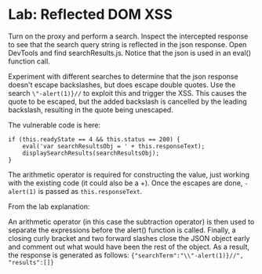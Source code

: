 # Lab: Reflected DOM XSS

Turn on the proxy and perform a search. Inspect the intercepted response to see that the search query string is reflected in the json response. Open DevTools and find searchResults.js. Notice that the json is used in an eval() function call.

Experiment with different searches to determine that the json response doesn't escape backslashes, but does escape double quotes. Use the search `\"-alert(1)}//` to exploit this and trigger the XSS. This causes the quote to be escaped, but the added backslash is cancelled by the leading backslash, resulting in the quote being unescaped.

The vulnerable code is here:
```
if (this.readyState == 4 && this.status == 200) {
    eval('var searchResultsObj = ' + this.responseText);
    displaySearchResults(searchResultsObj);
}
```

The arithmetic operator is required for constructing the value, just working with the existing code (it could also be a +). Once the escapes are done, `-alert(1)` is passed as `this.responseText`.

From the lab explanation:

An arithmetic operator (in this case the subtraction operator) is then used to separate the expressions before the alert() function is called. Finally, a closing curly bracket and two forward slashes close the JSON object early and comment out what would have been the rest of the object. As a result, the response is generated as follows: `{"searchTerm":"\\"-alert(1)}//", "results":[]}`